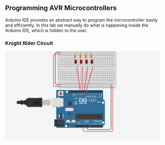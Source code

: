 
## Programming AVR Microcontrollers
Arduino IDE provides an abstract way to program the microcontroller easily and efficiently.
In this lab we manually do what is happening inside the Arduino IDE, which is hidden to the
user.


### Knight Rider Circuit
![](https://github.com/sumuduliyanage/Embedded-Systems/blob/main/Programming%20AVR%20Microcontrollers/circuit_diagram.PNG)




